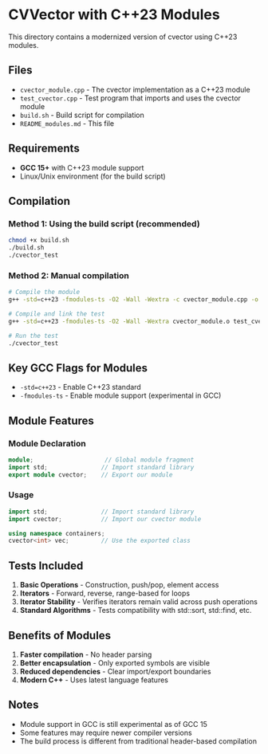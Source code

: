 # CVVector with C++23 Modules

This directory contains a modernized version of cvector using C++23 modules.

## Files

- `cvector_module.cpp` - The cvector implementation as a C++23 module
- `test_cvector.cpp` - Test program that imports and uses the cvector module
- `build.sh` - Build script for compilation
- `README_modules.md` - This file

## Requirements

- **GCC 15+** with C++23 module support
- Linux/Unix environment (for the build script)

## Compilation

### Method 1: Using the build script (recommended)

```bash
chmod +x build.sh
./build.sh
./cvector_test
```

### Method 2: Manual compilation

```bash
# Compile the module
g++ -std=c++23 -fmodules-ts -O2 -Wall -Wextra -c cvector_module.cpp -o cvector_module.o

# Compile and link the test
g++ -std=c++23 -fmodules-ts -O2 -Wall -Wextra cvector_module.o test_cvector.cpp -o cvector_test

# Run the test
./cvector_test
```

## Key GCC Flags for Modules

- `-std=c++23` - Enable C++23 standard
- `-fmodules-ts` - Enable module support (experimental in GCC)

## Module Features

### Module Declaration
```cpp
module;                    // Global module fragment
import std;               // Import standard library
export module cvector;    // Export our module
```

### Usage
```cpp
import std;               // Import standard library
import cvector;           // Import our cvector module

using namespace containers;
cvector<int> vec;         // Use the exported class
```

## Tests Included

1. **Basic Operations** - Construction, push/pop, element access
2. **Iterators** - Forward, reverse, range-based for loops
3. **Iterator Stability** - Verifies iterators remain valid across push operations
4. **Standard Algorithms** - Tests compatibility with std::sort, std::find, etc.

## Benefits of Modules

1. **Faster compilation** - No header parsing
2. **Better encapsulation** - Only exported symbols are visible
3. **Reduced dependencies** - Clear import/export boundaries
4. **Modern C++** - Uses latest language features

## Notes

- Module support in GCC is still experimental as of GCC 15
- Some features may require newer compiler versions
- The build process is different from traditional header-based compilation

